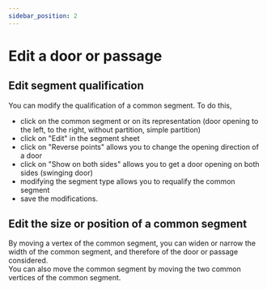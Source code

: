 ```yaml
---
sidebar_position: 2
---
```


# Edit a door or passage

## Edit segment qualification

You can modify the qualification of a common segment. To do this,

-   click on the common segment or on its representation (door opening to the left, to the right, without partition, simple partition)
-   click on "Edit" in the segment sheet
-   click on "Reverse points" allows you to change the opening direction of a door
-   click on "Show on both sides" allows you to get a door opening on both sides (swinging door)
-   modifying the segment type allows you to requalify the common segment
-   save the modifications.


## Edit the size or position of a common segment

By moving a vertex of the common segment, you can widen or narrow the width of the common segment, and therefore of the door or passage considered.<br />
You can also move the common segment by moving the two common vertices of the common segment.
